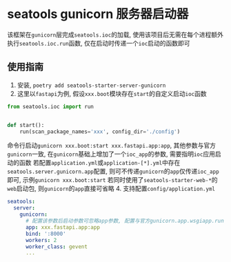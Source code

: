 # seatools gunicorn 服务器启动器

该框架在`gunicorn`层完成`seatools.ioc`的加载, 使用该项目后无需在每个进程额外执行`seatools.ioc.run`函数, 仅在启动时传递一个`ioc`启动的函数即可

## 使用指南
1. 安装, `poetry add seatools-starter-server-gunicorn`
2. 这里以`fastapi`为例, 假设`xxx.boot`模块存在`start`的自定义启动`ioc`函数

```python
from seatools.ioc import run


def start():
    run(scan_package_names='xxx', config_dir='./config')

```
命令行启动`gunicorn xxx.boot:start xxx.fastapi.app:app`, 其他参数与官方`gunicorn`一致, 在`gunicorn`基础上增加了一个`ioc_app`的参数, 需要指明`ioc`应用启动的函数
若配置`application.yml`或`application-[*].yml`中存在`seatools.server.gunicorn.app`配置, 则可不传递`gunicorn`的`app`仅传递`ioc_app`即可, 示例`gunicorn xxx.boot:start`
若同时使用了`seatools-starter-web-*`的`web`启动包, 则`gunicorn`的`app`直接可省略
4. 支持配置`config/application.yml`
```yaml
seatools:
  server:
    gunicorn:
      # 配置该参数后启动参数可忽略app参数, 配置与官方gunicorn.app.wsgiapp.run一致, 若安装 seatools-starter-web-* 可省略app配置 
      app: xxx.fastapi.app:app
      bind: ':8000'
      workers: 2
      worker_class: gevent
      ...
    
```
